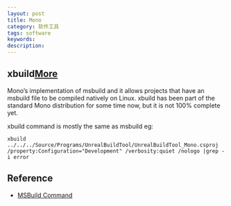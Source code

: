 ```yaml
---
layout: post
title: Mono
category: 软件工具
tags: software
keywords: 
description: 
---
```

## xbuild[More](http://www.mono-project.com/docs/tools+libraries/tools/xbuild/)
Mono’s implementation of msbuild and it allows projects that have an msbuild file to be compiled natively on Linux. xbuild has been part of the standard Mono distribution for some time now, but it is not 100% complete yet.

xbuild command is mostly the same as msbuild
eg:

```
xbuild ../../../Source/Programs/UnrealBuildTool/UnrealBuildTool_Mono.csproj /property:Configuration="Development" /verbosity:quiet /nologo |grep -i error
```

## Reference

* [MSBuild Command](http://msdn.microsoft.com/en-us/library/ms164311.aspx)